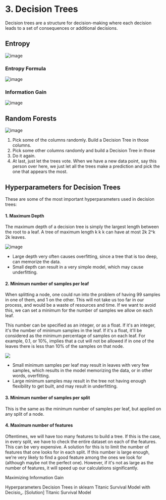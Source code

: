 # 3. Decision Trees
Decision trees are a structure for decision-making where each decision 
leads to a set of consequences or additional decisions. 
## Entropy 
![image](https://raw.githubusercontent.com/Haoran830/Machine-Learning/master/3-Supervised-Learning/images/3-1.png)

### Entropy Formula
![image](https://raw.githubusercontent.com/Haoran830/Machine-Learning/master/3-Supervised-Learning/images/3-2.png)

### Information Gain 
![image](https://raw.githubusercontent.com/Haoran830/Machine-Learning/master/3-Supervised-Learning/images/3-3.png)

## Random Forests
![image](https://raw.githubusercontent.com/Haoran830/Machine-Learning/master/3-Supervised-Learning/images/3-6.png)

1. Pick some of the columns randomly. Build a Decision Tree in those columns. 
2. Pick some other columns randomly and build a Decision Tree in those
3. Do it again.
4. At last, just let the trees vote. When we have a new data point, say this person over here, we just let all the trees make a prediction and pick the one that appears the most.

## Hyperparameters for Decision Trees

These are some of the most important hyperparameters used in decision trees:

#### 1. Maximum Depth
The maximum depth of a decision tree is simply the largest length between the root to a leaf. A tree of maximum length k k k can have at most 2k 2^k 2k leaves.

![image](https://raw.githubusercontent.com/Haoran830/Machine-Learning/master/3-Supervised-Learning/images/3-4.png)

- Large depth very often causes overfitting, since a tree that is too deep, can memorize the data. 
- Small depth can result in a very simple model, which may cause underfitting.

#### 2. Minimum number of samples per leaf
When splitting a node, one could run into the problem of having 99 samples in one of them, and 1 on the other. This will not take us too far in our process, and would be a waste of resources and time. If we want to avoid this, we can set a minimum for the number of samples we allow on each leaf.

This number can be specified as an integer, or as a float. If it's an integer, it's the number of minimum samples in the leaf. If it's a float, it'll be considered as the minimum percentage of samples on each leaf. For example, 0.1, or 10%, implies that a cut will not be allowed if in one of the leaves there is less than 10% of the samples on that node.

![](https://raw.githubusercontent.com/Haoran830/Machine-Learning/master/3-Supervised-Learning/images/3-5.png)

- Small minimum samples per leaf may result in leaves with very few samples, which results in the model memorizing the data, or in other words, overfitting. 
- Large minimum samples may result in the tree not having enough flexibility to get built, and may result in underfitting.

#### 3. Minimum number of samples per split
This is the same as the minimum number of samples per leaf, but applied on any split of a node.

#### 4. Maximum number of features
Oftentimes, we will have too many features to build a tree. If this is the case, in every split, we have to check the entire dataset on each of the features. This can be very expensive. A solution for this is to limit the number of features that one looks for in each split. If this number is large enough, we're very likely to find a good feature among the ones we look for (although maybe not the perfect one). However, if it's not as large as the number of features, it will speed up our calculations significantly.

Maximizing Information Gain 

Hyperparameters 
Decision Trees in sklearn 
Titanic Survival Model with Decisio„. 
[Solution] Titanic Survival Model 





